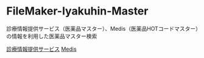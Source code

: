 FileMaker-Iyakuhin-Master
=========================

診療情報提供サービス（医薬品マスター）、Medis（医薬品HOTコードマスター）の情報を利用した医薬品マスター検索

[診療情報提供サービス](http://www.iryohoken.go.jp/shinryohoshu/)
[Medis](http://www.medis.or.jp/)

